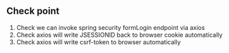
## Check point
1. Check we can invoke spring security formLogin endpoint via axios
2. Check axios will write JSESSIONID back to browser cookie automatically
3. Check axios will write csrf-token to browser automatically